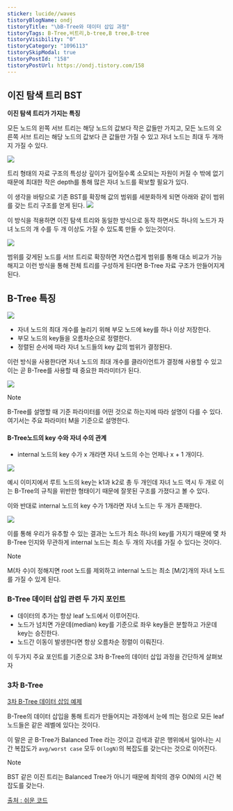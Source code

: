 ```yaml
---
sticker: lucide//waves
tistoryBlogName: ondj
tistoryTitle: "\bB-Tree와 데이터 삽입 과정"
tistoryTags: B-Tree,비트리,b-tree,B tree,B-tree
tistoryVisibility: "0"
tistoryCategory: "1096113"
tistorySkipModal: true
tistoryPostId: "158"
tistoryPostUrl: https://ondj.tistory.com/158
---
```

## 이진 탐색 트리 BST

**이진 탐색 트리가 가지는 특징**

모든 노드의 왼쪽 서브 트리는 해당 노드의 값보다 작은 값들만 가지고, 모든 노드의 오른쪽 서브 트리는 해당 노드의 값보다 큰 값들만 가질 수 있고 자녀 노드는 최대 두 개까지 가질 수 있다.

![](https://i.imgur.com/ojsxiPq.png)

트리 형태의 자료 구조의 특성상 깊이가 깊어질수록 소모되는 자원이 커질 수 밖에 없기 때문에 최대한 
작은 depth를 통해 많은 자녀 노드를 확보할 필요가 있다.

이 생각을 바탕으로 기존 BST를 확장해 값의 범위를 세분화하게 되면 아래와 같이 범위를 갖는 트리 구조를 얻게 된다.
![](https://i.imgur.com/NxzgeQ4.png)

이 방식을 적용하면 이진 탐색 트리와 동일한 방식으로 동작 하면서도 하나의 노드가 자녀 노드의 개 수를 두 개 이상도 가질 수 있도록 만들 수 있는것이다.

![](https://i.imgur.com/1WjtZ6v.png)

범위를 갖게된 노드를 서브 트리로 확장하면 자연스럽게 범위를 통해 대소 비교가 가능해지고 이런 방식을 통해 전체 트리를 구성하게 된다면 B-Tree 자료 구조가 만들어지게 된다.
## B-Tree 특징

![](https://i.imgur.com/EpUKjdT.png)

- 자녀 노드의 최대 개수를 늘리기 위해 부모 노드에 key를 하나 이상 저장한다.
- 부모 노드의 key들을 오름차순으로 정렬한다.
- 정렬된 순서에 따라 자녀 노드들의 key 값의 범위가 결정된다.

이런 방식을 사용한다면 자녀 노드의 최대 개수를 클라이언트가 결정해 사용할 수 있고 이는 곧 B-Tree를 사용할 때 중요한 파라미터가 된다.

![](https://i.imgur.com/kZkb2Nu.png)

> [!NOTE]
> B-Tree를 설명할 때 기준 파라미터를 어떤 것으로 하는지에 따라 설명이 다를 수 있다.
> 여기서는 주요 파라미터 M을 기준으로 설명한다.

#### B-Tree노드의 key 수와 자녀 수의 관계

- internal 노드의 key 수가 x 개라면 자녀 노드의 수는 언제나 x + 1 개이다.

![](https://i.imgur.com/7hJC8o5.png)

예시 이미지에서 루트 노드의 key는 k1과 k2로 총 두 개인데 자녀 노드 역시 두 개로 이는 B-Tree의 규칙을 위반한 형태이기 때문에 잘못된 구조를 가졌다고 볼 수 있다.

이와 반대로 internal 노드의 key 수가 1개라면 자녀 노드는 두 개가 존재한다.

![](https://i.imgur.com/X69Ea81.png)

이를 통해 우리가 유추할 수 있는 결과는 노드가 최소 하나의 key를 가지기 때문에 몇 차 B-Tree 인지와 무관하게 internal 노드는 최소 두 개의 자녀를 가질 수 있다는 것이다.

> [!NOTE]
>  M(차 수)이 정해지면 root 노드를 제외하고 internal 노드는 최소 [M/2]개의 자녀 노드를 가질 수 있게 된다.

### B-Tree 데이터 삽입 관련 두 가지 포인트

- 데이터의 추가는 항상 leaf 노드에서 이루어진다.
- 노드가 넘치면 가운데(median) key를 기준으로 좌우 key들은 분할하고 가운데 key는 승진한다.
- 노드간 이동이 발생한다면 항상 오름차순 정렬이 이뤄진다.

이 두가지 주요 포인트를 기준으로 3차 B-Tree의 데이터 삽입 과정을 간단하게 살펴보자
### 3차 B-Tree

[3차 B-Tree 데이터 삽입 예제](https://www.youtube.com/watch?v=bqkcoSm_rCs&t=1021s)

B-Tree의 데이터 삽입을 통해 트리가 만들어지는 과정에서 눈에 띄는 점으로 모든 leaf 노드들은 같은 레벨에 있다는 것이다. 

이 말은 곧 B-Tree가 Balanced Tree 라는 것이고 검색과 같은 행위에서 일어나는 시간 복잡도가 `avg/worst case` 모두 `O(logN)`의 복잡도를 갖는다는 것으로 이어진다.

> [!NOTE]
> BST 같은 이진 트리는 Balanced Tree가 아니기 때문에 최악의 경우 O(N)의 시간 복잡도를 갖는다.

[출처 : 쉬운 코드](https://www.youtube.com/watch?v=bqkcoSm_rCs)
